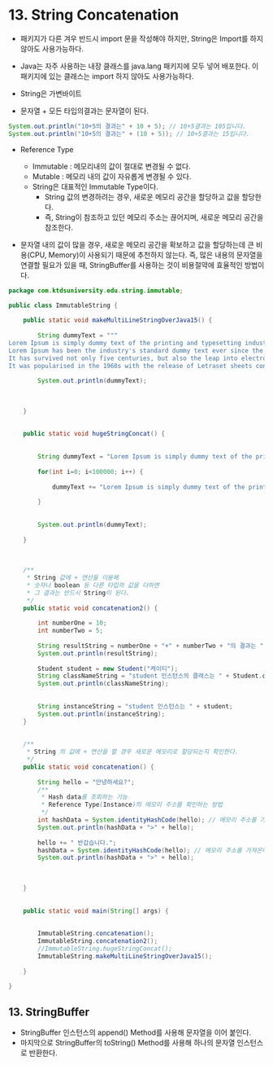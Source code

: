 # 13. String Concatenation
* 패키지가 다른 겨우 반드시 import 문을 작성해야 하지만, String은 Import를 하지 않아도 사용가능하다.
* Java는 자주 사용하는 내장 클래스를 java.lang 패키지에 모두 넣어 배포한다. 이 패키지에 있는 클래스는 import 하지 않아도 사용가능하다. 


* String은 가변바이트
* 문자열 + 모든 타입의결과는 문자열이 된다.

```java
System.out.println("10+5의 결과는" + 10 + 5); // 10+5결과는 105입니다.
System.out.println("10+5의 결과는" + (10 + 5)); // 10+5결과는 15입니다.

```

* Reference Type
  - Immutable : 메모리내의 값이 절대로 변경될 수 없다.
  - Mutable : 메모리 내의 값이 자유롭게 변경될 수 있다.
  - String은 대표적인 Immutable Type이다.
    - String 값의 변경하려는 경우, 새로운 메모리 공간을 할당하고 값을 할당한다.
    - 즉, String이 참조하고 있던 메모리 주소는 끊어지며, 새로운 메모리 공간을 참조한다.

* 문자열 내의 값이 많을 경우, 새로운 메모리 공간을 확보하고 값을 할당하는데 큰 비용(CPU, Memory)이 사용되기 때문에 추천하지 않는다. 즉, 많은 내용의 문자열을 연결할 필요가 있을 때, StringBuffer를 사용하는 것이 비용절약에 효율적인 방법이다.

```java
package com.ktdsuniversity.edu.string.immutable;

public class ImmutableString {
	
	public static void makeMultiLineStringOverJava15() {
		
		String dummyText = """ 
Lorem Ipsum is simply dummy text of the printing and typesetting industry.
Lorem Ipsum has been the industry's standard dummy text ever since the 1500s, when an unknown printer took a galley of type and scrambled it to make a type specimen book.
It has survived not only five centuries, but also the leap into electronic typesetting, remaining essentially unchanged.
It was popularised in the 1960s with the release of Letraset sheets containing Lorem Ipsum passages, and more recently with desktop publishing software like Aldus PageMaker including versions of Lorem Ipsum.""";
		
		System.out.println(dummyText);
		
		
		
	}
	
	
	public static void hugeStringConcat() {
		
		
		String dummyText = "Lorem Ipsum is simply dummy text of the printing and typesetting industry. Lorem Ipsum has been the industry's standard dummy text ever since the 1500s, when an unknown printer took a galley of type and scrambled it to make a type specimen book. It has survived not only five centuries, but also the leap into electronic typesetting, remaining essentially unchanged. It was popularised in the 1960s with the release of Letraset sheets containing Lorem Ipsum passages, and more recently with desktop publishing software like Aldus PageMaker including versions of Lorem Ipsum.";
		
		for(int i=0; i<100000; i++) {
			
			dummyText += "Lorem Ipsum is simply dummy text of the printing and typesetting industry. Lorem Ipsum has been the industry's standard dummy text ever since the 1500s, when an unknown printer took a galley of type and scrambled it to make a type specimen book. It has survived not only five centuries, but also the leap into electronic typesetting, remaining essentially unchanged. It was popularised in the 1960s with the release of Letraset sheets containing Lorem Ipsum passages, and more recently with desktop publishing software like Aldus PageMaker including versions of Lorem Ipsum.";
			
		}
		
		
		System.out.println(dummyText);
		
	}
	
	
	
	/**
	 * String 값에 + 연산을 이용해
	 * 숫자나 boolean 등 다른 타입의 값을 더하면
	 * 그 결과는 반드시 String이 된다. 
	 */
	public static void concatenation2() {
		
		int numberOne = 10;
		int numberTwo = 5;
		
		String resultString = numberOne + "+" + numberTwo + "의 결과는 " + numberOne + numberTwo + "입니다.";
		System.out.println(resultString);
		
		Student student = new Student("케이티");
		String classNameString = "student 인스턴스의 클래스는 " + Student.class;
		System.out.println(classNameString);
		
		
		String instanceString = "student 인스턴스는 " + student;
		System.out.println(instanceString);
	}
	
	
	/**
	 * String 의 값에 + 연산을 할 경우 새로운 메모리로 할당되는지 확인한다.
	 */
	public static void concatenation() {
		
		String hello = "안녕하세요?";
		/**
		 * Hash data를 조회하는 기능 
		 * Reference Type(Instance)의 메모리 주소를 확인하는 방법
		 */
		int hashData = System.identityHashCode(hello); // 메모리 주소를 가져온다.
		System.out.println(hashData + ">" + hello);
		
		hello += " 반갑습니다.";
		hashData = System.identityHashCode(hello); // 메모리 주소를 가져온다.
		System.out.println(hashData + ">" + hello);
		
		
		
	}
	
	
	public static void main(String[] args) {
		
		
		ImmutableString.concatenation();
		ImmutableString.concatenation2();
		//ImmutableString.hugeStringConcat();
		ImmutableString.makeMultiLineStringOverJava15();
		
	}
	
}
```

## 13. StringBuffer

* StringBuffer 인스턴스의 append() Method를 사용해 문자열을 이어 붙인다.
* 마지막으로 StringBuffer의 toString() Method를 사용해 하나의 문자열 인스턴스로 반환한다.
